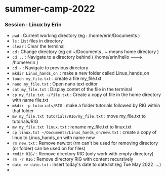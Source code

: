 # summer-camp-2022

### Session : Linux by Erin

- `pwd` : Current working directory (eg : /home/erin/Documents )
- `ls` : List files in directory
- `clear` : Clear the terminal
- `cd` : Change directory (eg cd ~/Documents , ~ means home directory )
- `cd ..` : Navigate to a directory behind ( /home/erin/hello ---> /home/erin )
- `cd -` : Navigate to previous directory
- `mkdir Linus_hands_on `: make a new folder called Linus_hands_on
- `touch my_file.txt` : create a file my_file.txt
- `nano my_file.txt` : Open nano text editor
- `cat my_file.txt` : Display contet of the file in the terminal
- `cp my_file.txt ~/file.txt` : Create a copy of file in the home directory with name file.txt
- `mkdir -p tutorials/RIG` : make a folder tutorials followed by RIG within that folder
- `mv my_file.txt tutorials/RIG/my_file.txt` : move my_file.txt to tutorials/RIG
- `mv my_file.txt linux.txt` : rename my_file.txt to linux.txt
- `cp linux.txt ~/Documents/Linus_hands_on/new.txt` : create a copy of linux to Linus_hands_on with name new
- `rm new.txt` : Remove new.txt (rm can't be used for removing directory (or folder) can be used on for files)
- `rmdir RIG/` : Remove directory RIG (only work with empty directory)
- `rm -r RIG` : Remove directory RIG with content recursively
- `date >> date.txt` : Insert today's date to date.txt (eg Tue May 2022 ....)
- 

